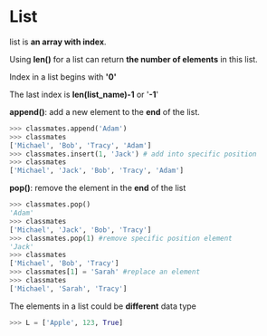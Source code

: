 # List

list is __an array with index__.

Using __len()__ for a list can return __the number of elements__ in this list.

Index in a list begins with __'0'__

The last index is __len(list_name)-1__ or '__-1__'

__append()__: add a new element to the __end__ of the list.

```Python
>>> classmates.append('Adam')
>>> classmates
['Michael', 'Bob', 'Tracy', 'Adam']
>>> classmates.insert(1, 'Jack') # add into specific position
>>> classmates
['Michael', 'Jack', 'Bob', 'Tracy', 'Adam']
```

__pop()__: remove the element in the __end__ of the list

```Python
>>> classmates.pop()
'Adam'
>>> classmates
['Michael', 'Jack', 'Bob', 'Tracy']
>>> classmates.pop(1) #remove specific position element
'Jack'
>>> classmates
['Michael', 'Bob', 'Tracy']
>>> classmates[1] = 'Sarah' #replace an element
>>> classmates
['Michael', 'Sarah', 'Tracy']
```

The elements in a list could be __different__ data type

```Python
>>> L = ['Apple', 123, True]
```
